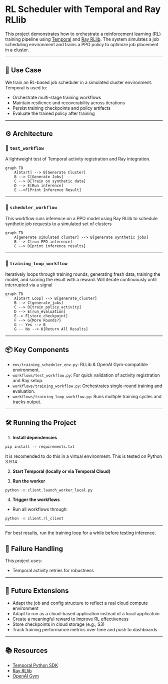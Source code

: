 # RL Scheduler with Temporal and Ray RLlib

This project demonstrates how to orchestrate a reinforcement learning (RL) training pipeline using [Temporal](https://temporal.io/) and [Ray RLlib](https://docs.ray.io/en/latest/rllib/index.html). The system simulates a job scheduling environment and trains a PPO policy to optimize job placement in a cluster.

---

## 🧠 Use Case

We train an RL-based job scheduler in a simulated cluster environment. Temporal is used to:

- Orchestrate multi-stage training workflows
- Maintain resilience and recoverability across iterations
- Persist training checkpoints and policy artifacts
- Evaluate the trained policy after training

---

## ⚙️ Architecture

### 🧪 `test_workflow`

A lightweight test of Temporal activity registration and Ray integration.

```mermaid
graph TD
    A[Start] --> B[Generate Cluster]
    B --> C[Generate Jobs]
    C --> D[Train on synthetic data]
    D --> E[Run inference]
    E -->F[Print Inference Result]
```

---

### 🔁 `scheduler_workflow`

This workflow runs inference on a PPO model using Ray RLlib to schedule synthetic job requests to a simulated set of clusters

```mermaid
graph TD
    A[generate simulated cluster] --> B[generate synthetic jobs]
    B --> C[run PPO inference]
    C --> D[print inference results]
```

---

### 🎯 `training_loop_workflow`

Iteratively loops through training rounds, generating fresh data, training the model, and scoring the result with a reward. Will iterate continuously until interrupted via a signal

```mermaid
graph TD
    A[Start Loop] --> B[generate_cluster]
    B --> C[generate_jobs]
    C --> D[train_policy_activity]
    D --> E[run_evaluation]
    E--> F[store_checkpoint]
    F --> G{More Rounds?}
    G -- Yes --> B
    G -- No --> H[Return All Results]
```

---

## 📦 Key Components
- `env/training_scheduler_env.py`: RLLib & OpenAI Gym-compatible environment.
- `workflows/test_workflow.py`: For quick validation of activity registration and Ray setup.
- `workflows/training_workflow.py`: Orchestrates single-round training and evaluation.
- `workflows/training_loop_workflow.py`: Runs multiple training cycles and tracks output.

---

## 🛠 Running the Project

1. **Install dependencies**

```bash
pip install -r requirements.txt
```
It is recomended to do this in a virtual environment. This is tested on Python 3.9.14. 

2. **Start Temporal (locally or via Temporal Cloud)**

3. **Run the worker**

```bash
python -m client.launch_worker_local.py
```

4. **Trigger the workflows**

- Run all workflows through:

```bash
python -m client.rl_client
```

---

For best results, run the training loop for a while before testing inference. 

## 🔁 Failure Handling

This project uses:
- Temporal activity retries for robustness

---

## 🧭 Future Extensions

- Adapt the job and config structure to reflect a real cloud compute environment
- Adapt to run as a cloud-based application instead of a local applicatoin
- Create a meaningful reward to improve RL effectiveness
- Store checkpoints in cloud storage (e.g., S3)
- Track training performance metrics over time and push to dashboards
---

## 📚 Resources

- [Temporal Python SDK](https://docs.temporal.io/)
- [Ray RLlib](https://docs.ray.io/en/latest/rllib/index.html)
- [OpenAI Gym](https://www.gymlibrary.dev/)
